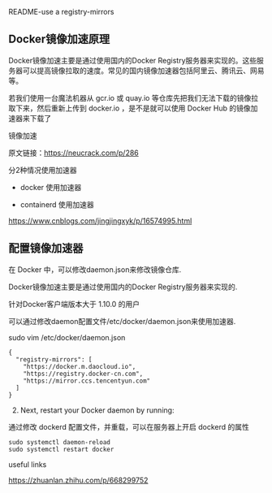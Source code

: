 
README-use a registry-mirrors

## Docker镜像加速原理
Docker镜像加速主要是通过使用国内的Docker Registry服务器来实现的。这些服务器可以提高镜像拉取的速度。常见的国内镜像加速器包括阿里云、腾讯云、网易等。


若我们使用一台魔法机器从 gcr.io 或 quay.io 等仓库先把我们无法下载的镜像拉取下来，然后重新上传到 docker.io ，是不是就可以使用 Docker Hub 的镜像加速器来下载了

镜像加速

原文链接：https://neucrack.com/p/286


分2种情况使用加速器

- docker 使用加速器

- containerd 使用加速器

https://www.cnblogs.com/jingjingxyk/p/16574995.html


## 配置镜像加速器

在 Docker 中，可以修改daemon.json来修改镜像仓库.

Docker镜像加速主要是通过使用国内的Docker Registry服务器来实现的.

针对Docker客户端版本大于 1.10.0 的用户

可以通过修改daemon配置文件/etc/docker/daemon.json来使用加速器.

sudo vim /etc/docker/daemon.json

~~~
{
  "registry-mirrors": [
    "https://docker.m.daocloud.io",
    "https://registry.docker-cn.com",
    "https://mirror.ccs.tencentyun.com"
  ]
}
~~~

2. Next, restart your Docker daemon by running:

通过修改 dockerd 配置文件，并重载，可以在服务器上开启 dockerd 的属性

~~~
sudo systemctl daemon-reload
sudo systemctl restart docker
~~~




useful links

https://zhuanlan.zhihu.com/p/668299752